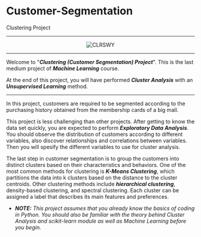 # Customer-Segmentation
Clustering Project 
___

<p style="text-align: center;"><img src="https://docs.google.com/uc?id=1lY0Uj5R04yMY3-ZppPWxqCr5pvBLYPnV" class="img-fluid" alt="CLRSWY"></p>

___
Welcome to "***Clustering (Customer Segmentation) Project***". This is the last medium project of ***Machine Learning*** course.

At the end of this project, you will have performed ***Cluster Analysis*** with an ***Unsupervised Learning*** method.

---

In this project, customers are required to be segmented according to the purchasing history obtained from the membership cards of a big mall.

This project is less challenging than other projects. After getting to know the data set quickly, you are expected to perform ***Exploratory Data Analysis***. You should observe the distribution of customers according to different variables, also discover relationships and correlations between variables. Then you will spesify the different variables to use for cluster analysis.

The last step in customer segmentation is to group the customers into distinct clusters based on their characteristics and behaviors. One of the most common methods for clustering is ***K-Means Clustering***, which partitions the data into k clusters based on the distance to the cluster centroids. Other clustering methods include ***hierarchical clustering***, density-based clustering, and spectral clustering. Each cluster can be assigned a label that describes its main features and preferences.

- ***NOTE:*** *This project assumes that you already know the basics of coding in Python. You should also be familiar with the theory behind Cluster Analysis and scikit-learn module as well as Machine Learning before you begin.*
